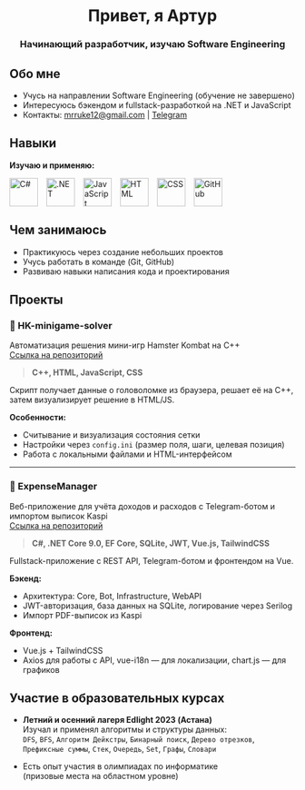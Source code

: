 <link rel="stylesheet" type='text/css' href="https://cdn.jsdelivr.net/gh/devicons/devicon@latest/devicon.min.css" />

<h1 align="center">Привет, я Артур</h1>
<h3 align="center">Начинающий разработчик, изучаю Software Engineering</h3>

## Обо мне

- Учусь на направлении Software Engineering (обучение не завершено)
- Интересуюсь бэкендом и fullstack-разработкой на .NET и JavaScript
- Контакты: [mrruke12@gmail.com](mailto:mrruke12@gmail.com) | [Telegram](https://t.me/mrruke12)

## Навыки

**Изучаю и применяю:**
<div style="display: flex; flex-wrap: wrap; gap: 15px; margin-top: 10px;">
  <img src="https://cdn.jsdelivr.net/gh/devicons/devicon@latest/icons/csharp/csharp-original.svg" width="50" title="C#" />
  <img src="https://cdn.jsdelivr.net/gh/devicons/devicon@latest/icons/dot-net/dot-net-plain-wordmark.svg" width="50" title=".NET" />
  <img src="https://cdn.jsdelivr.net/gh/devicons/devicon@latest/icons/javascript/javascript-original.svg" width="50" title="JavaScript" />
  <img src="https://cdn.jsdelivr.net/gh/devicons/devicon@latest/icons/html5/html5-original.svg" width="50" title="HTML" />
  <img src="https://cdn.jsdelivr.net/gh/devicons/devicon@latest/icons/css3/css3-original.svg" width="50" title="CSS" />
  <img src="https://cdn.jsdelivr.net/gh/devicons/devicon@latest/icons/github/github-original.svg" width="50" title="GitHub" />
</div>

## Чем занимаюсь

- Практикуюсь через создание небольших проектов
- Учусь работать в команде (Git, GitHub)
- Развиваю навыки написания кода и проектирования

## Проекты

### 🚀 HK-minigame-solver  
Автоматизация решения мини-игр Hamster Kombat на C++  
[Ссылка на репозиторий](https://github.com/mrruke12/HK-minigame-solver)

> **C++, HTML, JavaScript, CSS**

Скрипт получает данные о головоломке из браузера, решает её на C++, затем визуализирует решение в HTML/JS.

**Особенности:**
- Считывание и визуализация состояния сетки
- Настройки через `config.ini` (размер поля, шаги, целевая позиция)
- Работа с локальными файлами и HTML-интерфейсом

---

### 💼 ExpenseManager  
Веб-приложение для учёта доходов и расходов с Telegram-ботом и импортом выписок Kaspi  
[Ссылка на репозиторий](https://github.com/mrruke12/ExpenseManager)

> **C#, .NET Core 9.0, EF Core, SQLite, JWT, Vue.js, TailwindCSS**

Fullstack-приложение с REST API, Telegram-ботом и фронтендом на Vue.

**Бэкенд:**
- Архитектура: Core, Bot, Infrastructure, WebAPI
- JWT-авторизация, база данных на SQLite, логирование через Serilog
- Импорт PDF-выписок из Kaspi

**Фронтенд:**
- Vue.js + TailwindCSS
- Axios для работы с API, vue-i18n — для локализации, chart.js — для графиков

## Участие в образовательных курсах
- **Летний и осенний лагеря Edlight 2023 (Астана)**  
  Изучал и применял алгоритмы и структуры данных:  
  `DFS`, `BFS`, `Алгоритм Дейкстры`, `Бинарный поиск`, `Дерево отрезков`, `Префиксные суммы`, `Стек`, `Очередь`, `Set`, `Графы`, `Словари`

- Есть опыт участия в олимпиадах по информатике  
  (призовые места на областном уровне)
